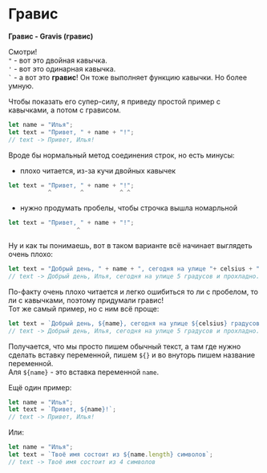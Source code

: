 # Гравис

**Гравис - Gravis (гравис)**  

Смотри!  
`"` - вот это двойная кавычка.  
`'` - вот это одинарная кавычка.  
`` ` `` - а вот это **гравис**! Он тоже выполняет функцию кавычки. Но более умную.  
  
Чтобы показать его супер-силу, я приведу простой пример с кавычками, а потом с грависом.
```js
let name = "Илья";
let text = "Привет, " + name + "!";
// text -> Привет, Илья!
```

Вроде бы нормальный метод соединения строк, но есть минусы:
- плохо читается, из-за кучи двойных кавычек
```js
let text = "Привет, " + name + "!";
           ^        ^          ^ ^
```
- нужно продумать пробелы, чтобы строчка вышла номарльной
```js
let text = "Привет, " + name + "!";
                   ^
```

Ну и как ты понимаешь, вот в таком варианте всё начинает выглядеть очень плохо:

```js
let text = "Добрый день, " + name + ", сегодня на улице "+ celsius + " градусов и " + feeling+ ". Желаем вам хорошего дня!";
// text -> Добрый день, Илья, сегодня на улице 5 градусов и прохладно. Желаем вам хорошего дня!
```
По-факту очень плохо читается и легко ошибиться то ли с пробелом, то ли с кавычками, поэтому придумали гравис!  
Тот же самый пример, но с ним всё проще:
```js
let text = `Добрый день, ${name}, сегодня на улице ${celsius} градусов и ${feeling}. Желаем вам хорошего дня!`;
// text -> Добрый день, Илья, сегодня на улице 5 градусов и прохладно. Желаем вам хорошего дня!
```

Получается, что мы просто пишем обычный текст, а там где нужно сделать вставку переменной, пишем `${}` и во внуторь пишем название переменной.  
Аля `${name}` - это вставка переменной `name`.  
  
Ещё один пример:
```js
let name = "Илья";
let text = `Привет, ${name}!`;
// text -> Привет, Илья!
```
Или:
```js
let name = "Илья";
let text = `Твоё имя состоит из ${name.length} символов`;
// text -> Твоё имя состоит из 4 символов
```


